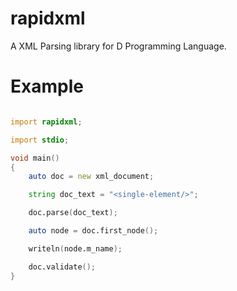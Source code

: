 # rapidxml
A XML Parsing library for D Programming Language.

# Example

```D

import rapidxml;

import stdio;

void main()
{
    auto doc = new xml_document;

    string doc_text = "<single-element/>";

    doc.parse(doc_text);

    auto node = doc.first_node();

    writeln(node.m_name);

    doc.validate();
}
